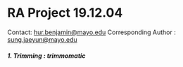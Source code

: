 RA Project     19.12.04
=========================

Contact: hur.benjamin@mayo.edu
Corresponding Author : sung.jaeyun@mayo.edu


##### 1. Trimming : trimmomatic
